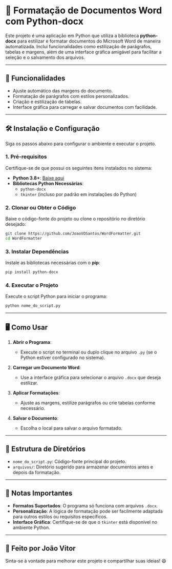 
# 📝 Formatação de Documentos Word com Python-docx

Este projeto é uma aplicação em Python que utiliza a biblioteca **python-docx** para estilizar e formatar documentos do Microsoft Word de maneira automatizada. Inclui funcionalidades como estilização de parágrafos, tabelas e margens, além de uma interface gráfica amigável para facilitar a seleção e o salvamento dos arquivos.

---

## 🚀 Funcionalidades

- Ajuste automático das margens do documento.
- Formatação de parágrafos com estilos personalizados.
- Criação e estilização de tabelas.
- Interface gráfica para carregar e salvar documentos com facilidade.

---

## 🛠️ Instalação e Configuração

Siga os passos abaixo para configurar o ambiente e executar o projeto.

### 1. **Pré-requisitos**

Certifique-se de que possui os seguintes itens instalados no sistema:

- **Python 3.8+**: [Baixe aqui](https://www.python.org/downloads/)
- **Bibliotecas Python Necessárias**:
  - `python-docx`
  - `tkinter` (incluso por padrão em instalações do Python)

### 2. **Clonar ou Obter o Código**

Baixe o código-fonte do projeto ou clone o repositório no diretório desejado:

```bash
git clone https://github.com/JoaoVOSantos/WordFormatter.git
cd WordFormatter
```

### 3. **Instalar Dependências**

Instale as bibliotecas necessárias com o **pip**:

```bash
pip install python-docx
```

### 4. **Executar o Projeto**

Execute o script Python para iniciar o programa:

```bash
python nome_do_script.py
```

---

## 🖥️ Como Usar

1. **Abrir o Programa**:
   - Execute o script no terminal ou duplo clique no arquivo `.py` (se o Python estiver configurado no sistema).

2. **Carregar um Documento Word**:
   - Use a interface gráfica para selecionar o arquivo `.docx` que deseja estilizar.

3. **Aplicar Formatações**:
   - Ajuste as margens, estilize parágrafos ou crie tabelas conforme necessário.

4. **Salvar o Documento**:
   - Escolha o local para salvar o arquivo formatado.

---

## 📂 Estrutura de Diretórios

- `nome_do_script.py`: Código-fonte principal do projeto.
- `arquivos/`: Diretório sugerido para armazenar documentos antes e depois da formatação.

---

## 📝 Notas Importantes

- **Formatos Suportados**: O programa só funciona com arquivos `.docx`.
- **Personalização**: A lógica de formatação pode ser facilmente adaptada para outros estilos ou requisitos específicos.
- **Interface Gráfica**: Certifique-se de que o `tkinter` está disponível no ambiente Python.

---

## 📅 Feito por João Vitor

Sinta-se à vontade para melhorar este projeto e compartilhar suas ideias! 😄
